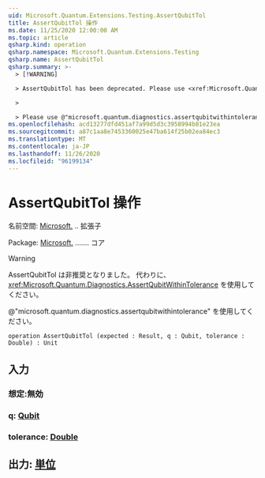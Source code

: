 ```yaml
---
uid: Microsoft.Quantum.Extensions.Testing.AssertQubitTol
title: AssertQubitTol 操作
ms.date: 11/25/2020 12:00:00 AM
ms.topic: article
qsharp.kind: operation
qsharp.namespace: Microsoft.Quantum.Extensions.Testing
qsharp.name: AssertQubitTol
qsharp.summary: >-
  > [!WARNING]

  > AssertQubitTol has been deprecated. Please use <xref:Microsoft.Quantum.Diagnostics.AssertQubitWithinTolerance> instead.

  >

  > Please use @"microsoft.quantum.diagnostics.assertqubitwithintolerance".
ms.openlocfilehash: acd13277dfd451af7a99d5d3c3958994b81e23ea
ms.sourcegitcommit: a87c1aa8e7453360025e47ba614f25b02ea84ec3
ms.translationtype: MT
ms.contentlocale: ja-JP
ms.lasthandoff: 11/26/2020
ms.locfileid: "96199134"
---
```

# <a name="assertqubittol-operation"></a>AssertQubitTol 操作

名前空間: [Microsoft.](xref:Microsoft.Quantum.Extensions.Testing) .. 拡張子

Package: [Microsoft.](https://nuget.org/packages/Microsoft.Quantum.QSharp.Core) ....... コア


> [!WARNING]
> AssertQubitTol は非推奨となりました。 代わりに、<xref:Microsoft.Quantum.Diagnostics.AssertQubitWithinTolerance> を使用してください。
>
> @"microsoft.quantum.diagnostics.assertqubitwithintolerance" を使用してください。



```qsharp
operation AssertQubitTol (expected : Result, q : Qubit, tolerance : Double) : Unit
```


## <a name="input"></a>入力

### <a name="expected--__invalidresult__"></a>想定:__無効 <Result>__




### <a name="q--qubit"></a>q: [Qubit](xref:microsoft.quantum.lang-ref.qubit)




### <a name="tolerance--double"></a>tolerance: [Double](xref:microsoft.quantum.lang-ref.double)





## <a name="output--unit"></a>出力: [単位](xref:microsoft.quantum.lang-ref.unit)

